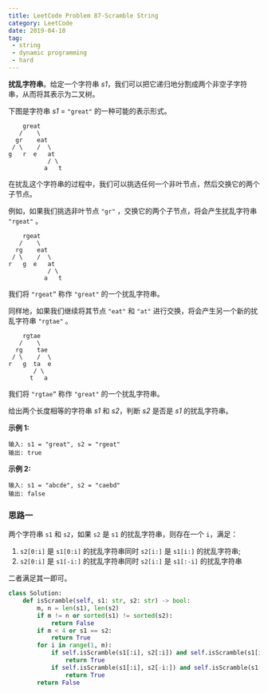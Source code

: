 ```yaml
---
title: LeetCode Problem 87-Scramble String
category: LeetCode
date: 2019-04-10
tag:
 - string
 - dynamic programming
 - hard
---
```


**扰乱字符串**。给定一个字符串 *s1*，我们可以把它递归地分割成两个非空子字符串，从而将其表示为二叉树。

下图是字符串 *s1* = `"great"` 的一种可能的表示形式。

```
    great
   /    \
  gr    eat
 / \    /  \
g   r  e   at
           / \
          a   t
```

<!-- more -->

在扰乱这个字符串的过程中，我们可以挑选任何一个非叶节点，然后交换它的两个子节点。

例如，如果我们挑选非叶节点 `"gr"` ，交换它的两个子节点，将会产生扰乱字符串 `"rgeat"` 。

```
    rgeat
   /    \
  rg    eat
 / \    /  \
r   g  e   at
           / \
          a   t
```

我们将 `"rgeat”` 称作 `"great"` 的一个扰乱字符串。

同样地，如果我们继续将其节点 `"eat"` 和 `"at"` 进行交换，将会产生另一个新的扰乱字符串 `"rgtae"` 。

```
    rgtae
   /    \
  rg    tae
 / \    /  \
r   g  ta  e
       / \
      t   a
```

我们将 `"rgtae”` 称作 `"great"` 的一个扰乱字符串。

给出两个长度相等的字符串 *s1* 和 *s2*，判断 *s2* 是否是 *s1* 的扰乱字符串。

**示例 1:**

```
输入: s1 = "great", s2 = "rgeat"
输出: true
```

**示例 2:**

```
输入: s1 = "abcde", s2 = "caebd"
输出: false
```

### 思路一

两个字符串 `s1` 和 `s2`，如果 `s2` 是 `s1` 的扰乱字符串，则存在一个 `i`，满足：

1. `s2[0:i]` 是 `s1[0:i]` 的扰乱字符串同时 `s2[i:]` 是 `s1[i:]` 的扰乱字符串;
2.  `s2[0:i]` 是 `s1[-i:]` 的扰乱字符串同时 `s2[i:]` 是 `s1[:-i]` 的扰乱字符串

二者满足其一即可。

```python
class Solution:
    def isScramble(self, s1: str, s2: str) -> bool:
        m, n = len(s1), len(s2)
        if m != n or sorted(s1) != sorted(s2):
            return False
        if m < 4 or s1 == s2:
            return True
        for i in range(1, m):
            if self.isScramble(s1[:i], s2[:i]) and self.isScramble(s1[i:], s2[i:]):
                return True
            if self.isScramble(s1[:i], s2[-i:]) and self.isScramble(s1[i:], s2[:-i]):
                return True
        return False
```

